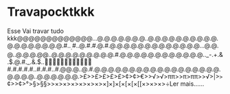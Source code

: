 # Travapocktkkk
Esse Vai travar tudo kkk@@@@@@@@@@@@@...@.@.@.@.@.@.@..@.@.@.@.@.@.@.@.@.@.@.@.@.@.@.@.@.@.#.$._.$#..@.#.#.@.#.@.@.@.@.@.@.@.@.@.@.@.@.@...@.@.@..@.@.@.@@..@.@.@.@.@.@.@.@.@.#.@.@.@.@.@.@.@.@.@.@.@.@.._-.+.&.$.@.#._.&.$..🦠🦠🦠🦠🦠🦠🦠😳😳😳😳😳#.#.#.#.#..#.#.#..#.@@.@..@.#.@.@.@.@.@.@.@.@.@.@.@.@.@.@.@.@.@.@.@.@.@.@..@.@.@.@.@.@.>£>>£>£>£>£>¢>¢>€>>√>√>ππ>>π>ππ>>√>|>`>`¢>>¢>°>§>§§>>×>×>×>×>×>×>×]×]×[×[×[×[[×>×>×>÷Ler mais......
